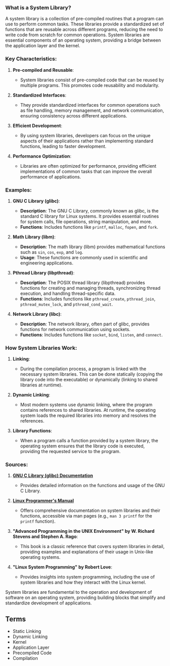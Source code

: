 ### What is a System Library?

A system library is a collection of pre-compiled routines that a program can use to perform common tasks. These libraries provide a standardized set of functions that are reusable across different programs, reducing the need to write code from scratch for common operations. System libraries are essential components of an operating system, providing a bridge between the application layer and the kernel.

### Key Characteristics:

1. **Pre-compiled and Reusable**:
   - System libraries consist of pre-compiled code that can be reused by multiple programs. This promotes code reusability and modularity.

2. **Standardized Interfaces**:
   - They provide standardized interfaces for common operations such as file handling, memory management, and network communication, ensuring consistency across different applications.

3. **Efficient Development**:
   - By using system libraries, developers can focus on the unique aspects of their applications rather than implementing standard functions, leading to faster development.

4. **Performance Optimization**:
   - Libraries are often optimized for performance, providing efficient implementations of common tasks that can improve the overall performance of applications.

### Examples:

1. **GNU C Library (glibc)**:
   - **Description**: The GNU C Library, commonly known as glibc, is the standard C library for Linux systems. It provides essential routines for system calls, file operations, string manipulation, and more.
   - **Functions**: Includes functions like `printf`, `malloc`, `fopen`, and `fork`.

2. **Math Library (libm)**:
   - **Description**: The math library (libm) provides mathematical functions such as `sin`, `cos`, `exp`, and `log`.
   - **Usage**: These functions are commonly used in scientific and engineering applications.

3. **Pthread Library (libpthread)**:
   - **Description**: The POSIX thread library (libpthread) provides functions for creating and managing threads, synchronizing thread execution, and handling thread-specific data.
   - **Functions**: Includes functions like `pthread_create`, `pthread_join`, `pthread_mutex_lock`, and `pthread_cond_wait`.

4. **Network Library (libc)**:
   - **Description**: The network library, often part of glibc, provides functions for network communication using sockets.
   - **Functions**: Includes functions like `socket`, `bind`, `listen`, and `connect`.

### How System Libraries Work:

1. **Linking**:
   - During the compilation process, a program is linked with the necessary system libraries. This can be done statically (copying the library code into the executable) or dynamically (linking to shared libraries at runtime).

2. **Dynamic Linking**:
   - Most modern systems use dynamic linking, where the program contains references to shared libraries. At runtime, the operating system loads the required libraries into memory and resolves the references.

3. **Library Functions**:
   - When a program calls a function provided by a system library, the operating system ensures that the library code is executed, providing the requested service to the program.

### Sources:
1. **[GNU C Library (glibc) Documentation](https://www.gnu.org/software/libc/manual/)**
   - Provides detailed information on the functions and usage of the GNU C Library.

2. **[Linux Programmer's Manual](https://man7.org/linux/man-pages/)**
   - Offers comprehensive documentation on system libraries and their functions, accessible via man pages (e.g., `man 3 printf` for the `printf` function).

3. **"Advanced Programming in the UNIX Environment" by W. Richard Stevens and Stephen A. Rago**:
   - This book is a classic reference that covers system libraries in detail, providing examples and explanations of their usage in Unix-like operating systems.

4. **"Linux System Programming" by Robert Love**:
   - Provides insights into system programming, including the use of system libraries and how they interact with the Linux kernel.

System libraries are fundamental to the operation and development of software on an operating system, providing building blocks that simplify and standardize development of applications.

## Terms

- Static Linking
- Dynamic Linking
- Kernel
- Application Layer
- Precompiled Code
- Compilation
